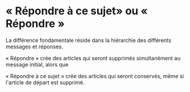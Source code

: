 # « Répondre à ce sujet» ou « Répondre »

La différence fondamentale réside dans la hiérarchie des différents messages et réponses.

« Répondre » crée des articles qui seront supprimés simultanément au message initial, alors que

« Répondre à ce sujet » crée des articles qui seront conservés, même si l'article de départ est supprimé.

